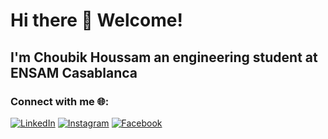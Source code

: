 # **Hi there 👋 Welcome!**
## I'm __Choubik Houssam__ an engineering student at ENSAM Casablanca

### Connect with me 🌐:

[![LinkedIn](https://img.shields.io/badge/-LinkedIn-001d3d?style=flat&logo=Linkedin&logoColor=white)](https://www.linkedin.com/in/houssam-choubik-5b4ba3316/)
[![Instagram](https://img.shields.io/badge/-Instagram-001d3d?style=flat&logo=Instagram&logoColor=white)](https://www.instagram.com/houssam_clap/)
[![Facebook](https://img.shields.io/badge/-Facebook-001d3d?style=flat&logo=Facebook&logoColor=white)](https://web.facebook.com/houssam.clap/)

<!--
**HoussamCbk/HoussamCbk** is a ✨ _special_ ✨ repository because its `README.md` (this file) appears on your GitHub profile.

Here are some ideas to get you started:

- 🔭 I’m currently working on ...
- 🌱 I’m currently learning ...
- 👯 I’m looking to collaborate on ...
- 🤔 I’m looking for help with ...
- 💬 Ask me about ...
- 📫 How to reach me: ...
- 😄 Pronouns: ...
- ⚡ Fun fact: ...
-->
